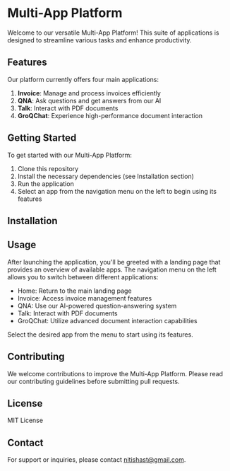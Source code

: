 # Multi-App Platform

Welcome to our versatile Multi-App Platform! This suite of applications is designed to streamline various tasks and enhance productivity.

## Features

Our platform currently offers four main applications:

1. **Invoice**: Manage and process invoices efficiently
2. **QNA**: Ask questions and get answers from our AI
3. **Talk**: Interact with PDF documents
4. **GroQChat**: Experience high-performance document interaction

## Getting Started

To get started with our Multi-App Platform:

1. Clone this repository
2. Install the necessary dependencies (see Installation section)
3. Run the application
4. Select an app from the navigation menu on the left to begin using its features

## Installation



## Usage

After launching the application, you'll be greeted with a landing page that provides an overview of available apps. The navigation menu on the left allows you to switch between different applications:

- Home: Return to the main landing page
- Invoice: Access invoice management features
- QNA: Use our AI-powered question-answering system
- Talk: Interact with PDF documents
- GroQChat: Utilize advanced document interaction capabilities

Select the desired app from the menu to start using its features.

## Contributing

We welcome contributions to improve the Multi-App Platform. Please read our contributing guidelines before submitting pull requests.

## License

MIT License

## Contact

For support or inquiries, please contact nitishast@gmail.com.
